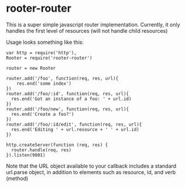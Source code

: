 # rooter-router

This is a super simple javascript router implementation. Currently, it only handles the first level of resources (will not handle child resources)

Usage looks something like this:

```
var http = require('http'),
Rooter = require('rooter-router')

router = new Rooter

router.add('/foo', function(req, res, url){
    res.end('some index')
})
router.add('/foo/:id', function(req, res, url){
  res.end('Got an instance of a foo: ' + url.id)
})
router.add('/foo/new', function(req, res, url){
  res.end('Create a foo?')
})
router.add('/foo/:id/edit', function(req, res, url){
  res.end('Editing ' + url.resource + ' ' + url.id)
})

http.createServer(function (req, res) {
  router.handle(req, res)
}).listen(9001)
```

Note that the URL object available to your callback includes a standard url.parse object, in addition to elements such as resource, id, and verb (method)